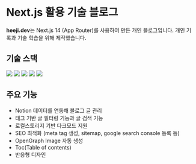 # Next.js 활용 기술 블로그

**heeji.dev**는 Next.js 14 (App Router)를 사용하여 만든 개인 블로그입니다. 개인 기록과 기술 학습을 위해 제작했습니다.

## 기술 스택

<img src="https://img.shields.io/badge/Next.js-000000.svg?style=for-the-badge&logo=Next.js&logoColor=white"> <img src="https://img.shields.io/badge/react-61DAFB?style=for-the-badge&logo=react&logoColor=black"> <img src="https://img.shields.io/badge/TypeScript-3178C6.svg?style=for-the-badge&logo=TypeScript&logoColor=black"> <img src="https://img.shields.io/badge/TailwindCSS-06B6D4?&style=for-the-badge&logo=TailwindCSS&logoColor=white"> <img src="https://img.shields.io/badge/Vercel-000000.svg?style=for-the-badge&logo=Vercel&logoColor=white">

## 주요 기능

- Notion 데이터를 연동해 블로그 글 관리
- 태그 기반 글 필터링 기능과 글 검색 기능
- 로컬스토리지 기반 다크모드 지원
- SEO 최적화 (meta tag 생성, sitemap, google search console 등록 등)
- OpenGraph Image 자동 생성
- Toc(Table of contents)
- 반응형 디자인
